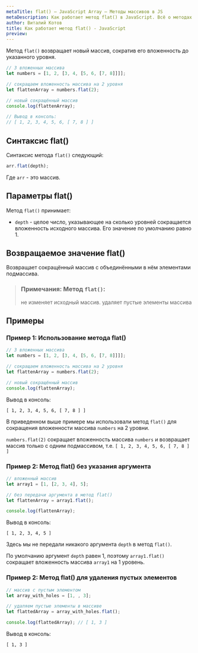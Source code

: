 ```yaml
---
metaTitle: flat() – JavaScript Array – Методы массивов в JS
metaDescription: Как работает метод flat() в JavaScript. Всё о методах работы с массивами в JavaScript | База знаний PurpleSchool
author: Виталий Котов
title: Как работает метод flat() - JavaScript
preview:
---
```


Метод `flat()` возвращает новый массив, сократив его вложенность до указанного уровня.

```javascript
// 3 вложенных массива
let numbers = [1, 2, [3, 4, [5, 6, [7, 8]]]];

// сокращаем вложенность массива на 2 уровня
let flattenArray = numbers.flat(2);

// новый сокращённый массив
console.log(flattenArray);

// Вывод в консоль:
// [ 1, 2, 3, 4, 5, 6, [ 7, 8 ] ]
```

## Синтаксис flat()

Синтаксис метода `flat()` следующий:

```javascript
arr.flat(depth);
```

Где `arr` - это массив.

## Параметры flat()

Метод `flat()` принимает:

- `depth` - целое число, указывающее на сколько уровней сокращается вложенность исходного массива. Его значение по умолчанию равно 1.

## Возвращаемое значение flat()

Возвращает сокращённый массив с объединёнными в нём элементами подмассива.

> ### Примечания: Метод `flat()`:
>
> не изменяет исходный массив.
> удаляет пустые элементы массива

## Примеры

### Пример 1: Использование метода flat()

```javascript
// 3 вложенных массива
let numbers = [1, 2, [3, 4, [5, 6, [7, 8]]]];

// сокращаем вложенность массива на 2 уровня
let flattenArray = numbers.flat(2);

// новый сокращённый массив
console.log(flattenArray);
```

Вывод в консоль:

```
[ 1, 2, 3, 4, 5, 6, [ 7, 8 ] ]
```

В приведенном выше примере мы использовали метод `flat()` для сокращения вложенности массива `numbers` на 2 уровни.

`numbers.flat(2)` сокращает вложенность массива `numbers` и возвращает массив только с одним подмассивом, т.е. `[ 1, 2, 3, 4, 5, 6, [ 7, 8 ] ]`

### Пример 2: Метод flat() без указания аргумента

```javascript
// вложенный массив
let array1 = [1, [2, 3, 4], 5];

// без передачи аргумента в метод flat()
let flattenArray = array1.flat();

console.log(flattenArray);
```

Вывод в консоль:

```
[ 1, 2, 3, 4, 5 ]
```

Здесь мы не передали никакого аргумента `depth` в метод `flat()`.

По умолчанию аргумент `depth` равен 1, поэтому `array1.flat()` сокращает вложенность массива `array1` на 1 уровень.

### Пример 2: Метод flat() для удаления пустых элементов

```javascript
// массив с пустым элементом
let array_with_holes = [1, , 3];

// удаляем пустые элементы в массиве
let flattedArray = array_with_holes.flat();

console.log(flattedArray); // [ 1, 3 ]
```

Вывод в консоль:

```
[ 1, 3 ]
```
